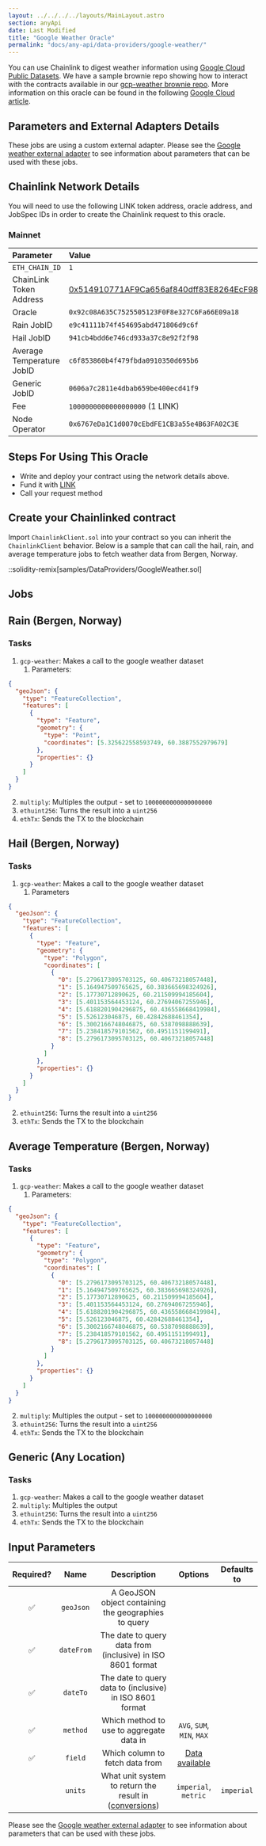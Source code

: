 ```yaml
---
layout: ../../../../layouts/MainLayout.astro
section: anyApi
date: Last Modified
title: "Google Weather Oracle"
permalink: "docs/any-api/data-providers/google-weather/"
---
```


You can use Chainlink to digest weather information using [Google Cloud Public Datasets](https://cloud.google.com/public-datasets). We have a sample brownie repo showing how to interact with the contracts available in our [gcp-weather brownie repo](https://github.com/PatrickAlphaC/gcp-weather). More information on this oracle can be found in the following [Google Cloud article](https://medium.com/google-cloud/hedging-against-bad-weather-with-cloud-datasets-and-blockchain-oracles-7ba3e0150304).

## Parameters and External Adapters Details

These jobs are using a custom external adapter. Please see the [Google weather external adapter](https://github.com/smartcontractkit/external-adapters-js/tree/develop/packages/composites/google-weather) to see information about parameters that can be used with these jobs.

## Chainlink Network Details

You will need to use the following LINK token address, oracle address, and JobSpec IDs in order to create the Chainlink request to this oracle.

### Mainnet

| Parameter                 | Value                                                                                                                 |
| :------------------------ | :-------------------------------------------------------------------------------------------------------------------- |
| `ETH_CHAIN_ID`            | `1`                                                                                                                   |
| ChainLink Token Address   | [0x514910771AF9Ca656af840dff83E8264EcF986CA]("https://etherscan.io/token/0x514910771AF9Ca656af840dff83E8264EcF986CA") |
| Oracle                    | `0x92c08A635C7525505123F0F8e327C6Fa66E09a18`                                                                          |
| Rain JobID                | `e9c41111b74f454695abd471806d9c6f`                                                                                    |
| Hail JobID                | `941cb4bdd6e746cd933a37c8e92f2f98`                                                                                    |
| Average Temperature JobID | `c6f853860b4f479fbda0910350d695b6`                                                                                    |
| Generic JobID             | `0606a7c2811e4dbab659be400ecd41f9`                                                                                    |
| Fee                       | `1000000000000000000` (1 LINK)                                                                                        |
| Node Operator             | `0x6767eDa1C1d0070cEbdFE1CB3a55e4B63FA02C3E`                                                                          |

## Steps For Using This Oracle

- Write and deploy your contract using the network details above.
- Fund it with [LINK](/resources/link-token-contracts/)
- Call your request method

## Create your Chainlinked contract

Import `ChainlinkClient.sol` into your contract so you can inherit the `ChainlinkClient` behavior. Below is a sample that can call the hail, rain, and average temperature jobs to fetch weather data from Bergen, Norway.

::solidity-remix[samples/DataProviders/GoogleWeather.sol]

## Jobs

## Rain (Bergen, Norway)

### Tasks

1. `gcp-weather`: Makes a call to the google weather dataset
   1. Parameters:

```json
{
  "geoJson": {
    "type": "FeatureCollection",
    "features": [
      {
        "type": "Feature",
        "geometry": {
          "type": "Point",
          "coordinates": [5.325622558593749, 60.3887552979679]
        },
        "properties": {}
      }
    ]
  }
}
```

2. `multiply`: Multiples the output - set to `1000000000000000000`
3. `ethuint256`: Turns the result into a `uint256`
4. `ethTx`: Sends the TX to the blockchain

## Hail (Bergen, Norway)

### Tasks

1. `gcp-weather`: Makes a call to the google weather dataset
   1. Parameters

```json
{
  "geoJson": {
    "type": "FeatureCollection",
    "features": [
      {
        "type": "Feature",
        "geometry": {
          "type": "Polygon",
          "coordinates": [
            {
              "0": [5.2796173095703125, 60.40673218057448],
              "1": [5.164947509765625, 60.383665698324926],
              "2": [5.17730712890625, 60.211509994185604],
              "3": [5.401153564453124, 60.27694067255946],
              "4": [5.6188201904296875, 60.436558668419984],
              "5": [5.526123046875, 60.42842688461354],
              "6": [5.3002166748046875, 60.5387098888639],
              "7": [5.238418579101562, 60.4951151199491],
              "8": [5.2796173095703125, 60.40673218057448]
            }
          ]
        },
        "properties": {}
      }
    ]
  }
}
```

2. `ethuint256`: Turns the result into a `uint256`
3. `ethTx`: Sends the TX to the blockchain

## Average Temperature (Bergen, Norway)

### Tasks

1. `gcp-weather`: Makes a call to the google weather dataset
   1. Parameters:

```json
{
  "geoJson": {
    "type": "FeatureCollection",
    "features": [
      {
        "type": "Feature",
        "geometry": {
          "type": "Polygon",
          "coordinates": [
            {
              "0": [5.2796173095703125, 60.40673218057448],
              "1": [5.164947509765625, 60.383665698324926],
              "2": [5.17730712890625, 60.211509994185604],
              "3": [5.401153564453124, 60.27694067255946],
              "4": [5.6188201904296875, 60.436558668419984],
              "5": [5.526123046875, 60.42842688461354],
              "6": [5.3002166748046875, 60.5387098888639],
              "7": [5.238418579101562, 60.4951151199491],
              "8": [5.2796173095703125, 60.40673218057448]
            }
          ]
        },
        "properties": {}
      }
    ]
  }
}
```

2. `multiply`: Multiples the output - set to `1000000000000000000`
3. `ethuint256`: Turns the result into a `uint256`
4. `ethTx`: Sends the TX to the blockchain

## Generic (Any Location)

### Tasks

1. `gcp-weather`: Makes a call to the google weather dataset
2. `multiply`: Multiples the output
3. `ethuint256`: Turns the result into a `uint256`
4. `ethTx`: Sends the TX to the blockchain

## Input Parameters

| Required? |    Name    |                                                                                    Description                                                                                     |                                                                  Options                                                                  | Defaults to |
| :-------: | :--------: | :--------------------------------------------------------------------------------------------------------------------------------------------------------------------------------: | :---------------------------------------------------------------------------------------------------------------------------------------: | :---------: |
|    ✅     | `geoJson`  |                                                                A GeoJSON object containing the geographies to query                                                                |                                                                                                                                           |             |
|    ✅     | `dateFrom` |                                                             The date to query data from (inclusive) in ISO 8601 format                                                             |                                                                                                                                           |             |
|    ✅     |  `dateTo`  |                                                              The date to query data to (inclusive) in ISO 8601 format                                                              |                                                                                                                                           |             |
|    ✅     |  `method`  |                                                                      Which method to use to aggregate data in                                                                      |                                                        `AVG`, `SUM`, `MIN`, `MAX`                                                         |             |
|    ✅     |  `field`   |                                                                          Which column to fetch data from                                                                           | [Data available](https://github.com/smartcontractkit/external-adapters-js/tree/develop/packages/composites/google-weather#data-available) |             |
|           |  `units`   | What unit system to return the result in ([conversions](https://github.com/smartcontractkit/external-adapters-js/tree/develop/packages/composites/google-weather#unit-conversion)) |                                                           `imperial`, `metric`                                                            | `imperial`  |

Please see the [Google weather external adapter](https://github.com/smartcontractkit/external-adapters-js/tree/develop/packages/composites/google-weather) to see information about parameters that can be used with these jobs.

